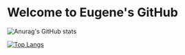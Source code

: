 # Welcome to Eugene's GitHub

<!--
**Fly-Eugene/Fly-Eugene** is a ✨ _special_ ✨ repository because its `README.md` (this file) appears on your GitHub profile.

Here are some ideas to get you started:

- 🔭 I’m currently working on ...
- 🌱 I’m currently learning ...
- 👯 I’m looking to collaborate on ...
- 🤔 I’m looking for help with ...
- 💬 Ask me about ...
- 📫 How to reach me: ...
- 😄 Pronouns: ...
- ⚡ Fun fact: ...
-->

![Anurag's GitHub stats](https://github-readme-stats.vercel.app/api?username=Fly-Eugene&show_icons=true&theme=dracula)

[![Top Langs](https://github-readme-stats.vercel.app/api/top-langs/?username=Fly-Eugene&theme=highcontrast&layout=compact)](https://github.com/anuraghazra/github-readme-stats)

